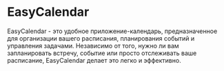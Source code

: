 # EasyCalendar
EasyCalendar - это удобное приложение-календарь, предназначенное для организации вашего расписания, планирования событий и управления задачами. Независимо от того, нужно ли вам запланировать встречу, событие или просто отслеживать ваше расписание, EasyCalendar делает это легко и эффективно.

